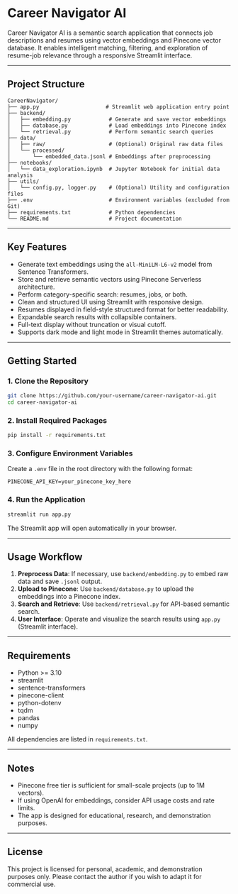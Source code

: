 # Career Navigator AI

Career Navigator AI is a semantic search application that connects job descriptions and resumes using vector embeddings and Pinecone vector database. It enables intelligent matching, filtering, and exploration of resume-job relevance through a responsive Streamlit interface.

---

## Project Structure

```
CareerNavigator/
├── app.py                     # Streamlit web application entry point
├── backend/
│   ├── embedding.py            # Generate and save vector embeddings
│   ├── database.py             # Load embeddings into Pinecone index
│   └── retrieval.py            # Perform semantic search queries
├── data/
│   ├── raw/                    # (Optional) Original raw data files
│   └── processed/
│       └── embedded_data.jsonl # Embeddings after preprocessing
├── notebooks/
│   └── data_exploration.ipynb  # Jupyter Notebook for initial data analysis
├── utils/
│   └── config.py, logger.py    # (Optional) Utility and configuration files
├── .env                        # Environment variables (excluded from Git)
├── requirements.txt            # Python dependencies
└── README.md                   # Project documentation
```

---

## Key Features

- Generate text embeddings using the `all-MiniLM-L6-v2` model from Sentence Transformers.
- Store and retrieve semantic vectors using Pinecone Serverless architecture.
- Perform category-specific search: resumes, jobs, or both.
- Clean and structured UI using Streamlit with responsive design.
- Resumes displayed in field-style structured format for better readability.
- Expandable search results with collapsible containers.
- Full-text display without truncation or visual cutoff.
- Supports dark mode and light mode in Streamlit themes automatically.

---

## Getting Started

### 1. Clone the Repository

```bash
git clone https://github.com/your-username/career-navigator-ai.git
cd career-navigator-ai
```

### 2. Install Required Packages

```bash
pip install -r requirements.txt
```

### 3. Configure Environment Variables

Create a `.env` file in the root directory with the following format:

```
PINECONE_API_KEY=your_pinecone_key_here
```

### 4. Run the Application

```bash
streamlit run app.py
```

The Streamlit app will open automatically in your browser.

---

## Usage Workflow

1. **Preprocess Data**: If necessary, use `backend/embedding.py` to embed raw data and save `.jsonl` output.
2. **Upload to Pinecone**: Use `backend/database.py` to upload the embeddings into a Pinecone index.
3. **Search and Retrieve**: Use `backend/retrieval.py` for API-based semantic search.
4. **User Interface**: Operate and visualize the search results using `app.py` (Streamlit interface).

---

## Requirements

- Python >= 3.10
- streamlit
- sentence-transformers
- pinecone-client
- python-dotenv
- tqdm
- pandas
- numpy

All dependencies are listed in `requirements.txt`.

---


## Notes

- Pinecone free tier is sufficient for small-scale projects (up to 1M vectors).
- If using OpenAI for embeddings, consider API usage costs and rate limits.
- The app is designed for educational, research, and demonstration purposes.

---

## License

This project is licensed for personal, academic, and demonstration purposes only. Please contact the author if you wish to adapt it for commercial use.

